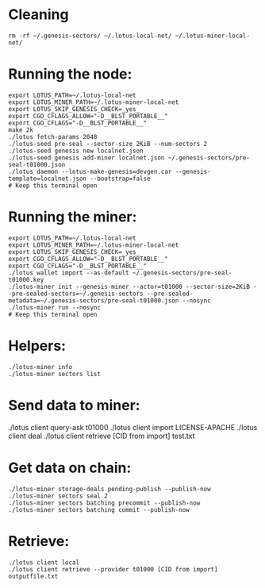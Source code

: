 # Cleaning

    rm -rf ~/.genesis-sectors/ ~/.lotus-local-net/ ~/.lotus-miner-local-net/

# Running the node:

    export LOTUS_PATH=~/.lotus-local-net
    export LOTUS_MINER_PATH=~/.lotus-miner-local-net
    export LOTUS_SKIP_GENESIS_CHECK=_yes_
    export CGO_CFLAGS_ALLOW="-D__BLST_PORTABLE__"
    export CGO_CFLAGS="-D__BLST_PORTABLE__"
    make 2k
    ./lotus fetch-params 2048
    ./lotus-seed pre-seal --sector-size 2KiB --num-sectors 2
    ./lotus-seed genesis new localnet.json
    ./lotus-seed genesis add-miner localnet.json ~/.genesis-sectors/pre-seal-t01000.json
    ./lotus daemon --lotus-make-genesis=devgen.car --genesis-template=localnet.json --bootstrap=false
    # Keep this terminal open

# Running the miner:

    export LOTUS_PATH=~/.lotus-local-net
    export LOTUS_MINER_PATH=~/.lotus-miner-local-net
    export LOTUS_SKIP_GENESIS_CHECK=_yes_
    export CGO_CFLAGS_ALLOW="-D__BLST_PORTABLE__"
    export CGO_CFLAGS="-D__BLST_PORTABLE__"
    ./lotus wallet import --as-default ~/.genesis-sectors/pre-seal-t01000.key
    ./lotus-miner init --genesis-miner --actor=t01000 --sector-size=2KiB --pre-sealed-sectors=~/.genesis-sectors --pre-sealed-metadata=~/.genesis-sectors/pre-seal-t01000.json --nosync
    ./lotus-miner run --nosync
    # Keep this terminal open

# Helpers:

    ./lotus-miner info
    ./lotus-miner sectors list

# Send data to miner:

./lotus client query-ask t01000 ./lotus client import LICENSE-APACHE ./lotus
client deal ./lotus client retrieve [CID from import] test.txt

# Get data on chain:

    ./lotus-miner storage-deals pending-publish --publish-now
    ./lotus-miner sectors seal 2
    ./lotus-miner sectors batching precommit --publish-now
    ./lotus-miner sectors batching commit --publish-now

# Retrieve:

    ./lotus client local
    ./lotus client retrieve --provider t01000 [CID from import] outputfile.txt
